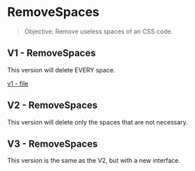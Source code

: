 # RemoveSpaces

> Objective: Remove useless spaces of an CSS code.

## V1 - RemoveSpaces

This version will delete EVERY space.

[v1 - file](V1_RemoveSpaces/RemoveSpaces.java)


## V2 - RemoveSpaces

This version will delete only the spaces that are not necessary.

## V3 - RemoveSpaces

This version is the same as the V2, but with a new interface.